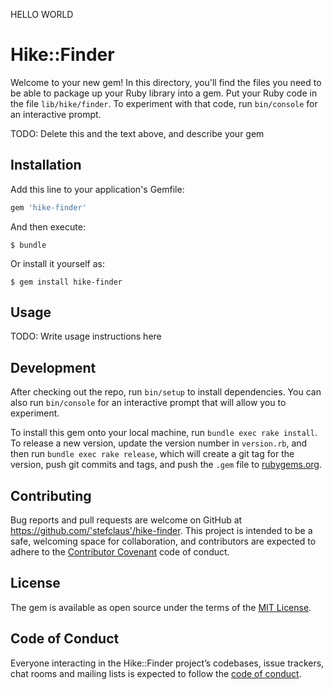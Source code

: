 HELLO WORLD 

# Hike::Finder

Welcome to your new gem! In this directory, you'll find the files you need to be able to package up your Ruby library into a gem. Put your Ruby code in the file `lib/hike/finder`. To experiment with that code, run `bin/console` for an interactive prompt.

TODO: Delete this and the text above, and describe your gem

## Installation

Add this line to your application's Gemfile:

```ruby
gem 'hike-finder'
```

And then execute:

    $ bundle

Or install it yourself as:

    $ gem install hike-finder

## Usage

TODO: Write usage instructions here

## Development

After checking out the repo, run `bin/setup` to install dependencies. You can also run `bin/console` for an interactive prompt that will allow you to experiment.

To install this gem onto your local machine, run `bundle exec rake install`. To release a new version, update the version number in `version.rb`, and then run `bundle exec rake release`, which will create a git tag for the version, push git commits and tags, and push the `.gem` file to [rubygems.org](https://rubygems.org).

## Contributing

Bug reports and pull requests are welcome on GitHub at https://github.com/'stefclaus'/hike-finder. This project is intended to be a safe, welcoming space for collaboration, and contributors are expected to adhere to the [Contributor Covenant](http://contributor-covenant.org) code of conduct.

## License

The gem is available as open source under the terms of the [MIT License](https://opensource.org/licenses/MIT).

## Code of Conduct

Everyone interacting in the Hike::Finder project’s codebases, issue trackers, chat rooms and mailing lists is expected to follow the [code of conduct](https://github.com/'stefclaus'/hike-finder/blob/master/CODE_OF_CONDUCT.md).
